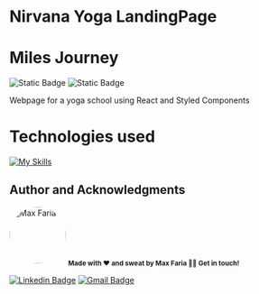 # Nirvana Yoga LandingPage
# Miles Journey 
![Static Badge](https://img.shields.io/badge/status-finalized-success)
![Static Badge](https://img.shields.io/badge/React-green)


Webpage for a yoga school using React and Styled Components

# Technologies used

[![My Skills](https://skillicons.dev/icons?i=ts,react,styledcomponents,aws,figma)](https://skillicons.dev)

## Author and Acknowledgments

<a>
 <img style="border-radius: 50%;" src="https://avatars.githubusercontent.com/u/127763619?s=400&u=e41acd5947731c4604b1b0fd518426939e6bfdf8&v=4" width="100px;" alt="Max Faria"/>
 <sub><b> Made with ❤️ and sweat by Max Faria 👋🏽 Get in touch!</b></sub></a> <a></a>
 <br />

[![Linkedin Badge](https://img.shields.io/badge/-Max-blue?style=flat-square&logo=Linkedin&logoColor=white)](https://www.linkedin.com/in/max-faria-b212801ba/)
[![Gmail Badge](https://img.shields.io/badge/-mxxfaria@gmail.com-c14438?style=flat-square&logo=Gmail&logoColor=white&link=mailto:mxxfaria@gmail.com)](mailto:mxxfaria@gmail.com)

